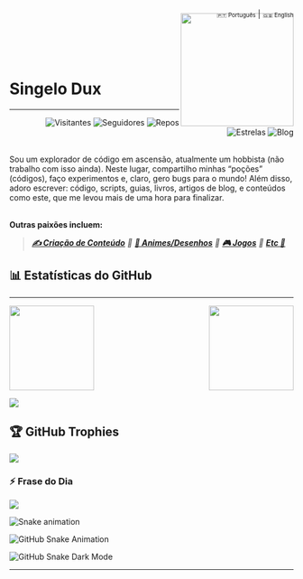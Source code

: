 <div align="right">
  <a href="https://github.com/SingeloDux" style="font-size: 10px; text-decoration: none;">🇵🇹 Português</a> | 
  <a href="https://github.com/SingeloDux/readme_en" style="font-size: 10px; text-decoration: none;">🇬🇧 English</a>
</div>
<img align="right" width="200px" style="margin-top:-10px" src="https://i.imgur.com/QhN9tAc.png">
</br></br></br></br>
<h1 align="left">Singelo Dux </h1>

---

<div align="right">
  
  ![Visitantes](https://hits.sh/github.com/SingeloDux.svg?style=flat-square&label=Visitantes&color=blue&labelColor=black)
  ![Seguidores](https://img.shields.io/github/followers/SingeloDux?label=Seguidores&style=social)
  ![Repos](https://img.shields.io/github/repositories/SingeloDux?style=social)
  ![Estrelas](https://img.shields.io/github/stars/SingeloDux?style=social)
  ![Blog](https://img.shields.io/badge/Blog-SingeloDux-blue?style=flat&logo=blog)
  
</div>
</br>
Sou um explorador de código em ascensão, atualmente um hobbista (não trabalho com isso ainda). Neste lugar, compartilho minhas “poções” (códigos), faço experimentos e, claro, gero bugs para o mundo! Além disso, adoro escrever: código, scripts, guias, livros, artigos de blog, e conteúdos como este, que me levou mais de uma hora para finalizar.
</br></br>

**Outras paixões incluem:**
>*[**✍️ Criação de Conteúdo**](https://geekverso.com) 🔹 [**🎥 Animes/Desenhos**](https://singelodux.blogspot.com) 🔹 [**🎮 Jogos**](https://singelodux.blogspot.com) 🔹 [**Etc 🌟**](https://singelodux.blogspot.com)*

## 📊 Estatísticas do GitHub

---

<div style="display: flex; align-items: center; justify-content: space-between;">
  <img src="https://github-readme-stats.vercel.app/api?username=SingeloDux&show_icons=true&hide_title=true&count_private=true&hide=prs&theme=dark" style="height: 150px;" />
  <img src="https://github-readme-stats.vercel.app/api/top-langs/?username=SingeloDux&layout=compact&langs_count=6&theme=dark" style="height: 150px;" />
</div>

![](https://github-contributor-stats.vercel.app/api?username=SingeloDux&limit=5&theme=dark&combine_all_yearly_contributions=true&hide_title=true)

<!--
![GitHub Stats](https://github-readme-stats.vercel.app/api?username=SingeloDux&show_icons=true&hide_title=true&count_private=true&hide=prs&theme=dark)
![Top Languages](https://github-readme-stats.vercel.app/api/top-langs/?username=SingeloDux&layout=compact&theme=dark)
-->

## 🏆 GitHub Trophies
![](https://github-profile-trophy.vercel.app/?username=SingeloDux&theme=radical&no-frame=false&no-bg=true&margin-w=4)

### ⚡ Frase do Dia
![](https://quotes-github-readme.vercel.app/api?type=horizontal&theme=dark)

![Snake animation](https://github.com/SingeloDux/SingeloDux/blob/output/snake.svg)

![GitHub Snake Animation](./dist/github-snake.svg)

![GitHub Snake Dark Mode](./dist/github-snake-dark.svg)

---
<!--
**SingeloDux/singelodux** is a ✨ _special_ ✨ repository because its `README.md` (this file) appears on your GitHub profile.

Here are some ideas to get you started:

- 🔭 I’m currently working on ...
- 🌱 I’m currently learning ...
- 👯 I’m looking to collaborate on ...
- 🤔 I’m looking for help with ...

Acesse WakaTime e registre-se. Instale o plugin WakaTime para seu editor de código (VSCode, Sublime Text, etc.). Após configurar o WakaTime, ele irá começar a monitorar o tempo de codificação. Você pode acessar seu perfil WakaTime e gerar gráficos semelhantes aos mostrados. ![WakaTime](https://wakatime.com/share/@SeuUsuario/xxxxxx.png)
📊 this week i spent my time on:
TypeScript   20 hrs 25 mins  ████████████████████▓░░░░   82.07 %
Python       4 hrs 1 min     ████░░░░░░░░░░░░░░░░░░░░░   16.15 %
JSON         11 mins         ▒░░░░░░░░░░░░░░░░░░░░░░░░   00.75 %
Bash         8 mins          ░░░░░░░░░░░░░░░░░░░░░░░░░   00.54 %
HTML         4 mins          ░░░░░░░░░░░░░░░░░░░░░░░░░   00.32 %
-->
